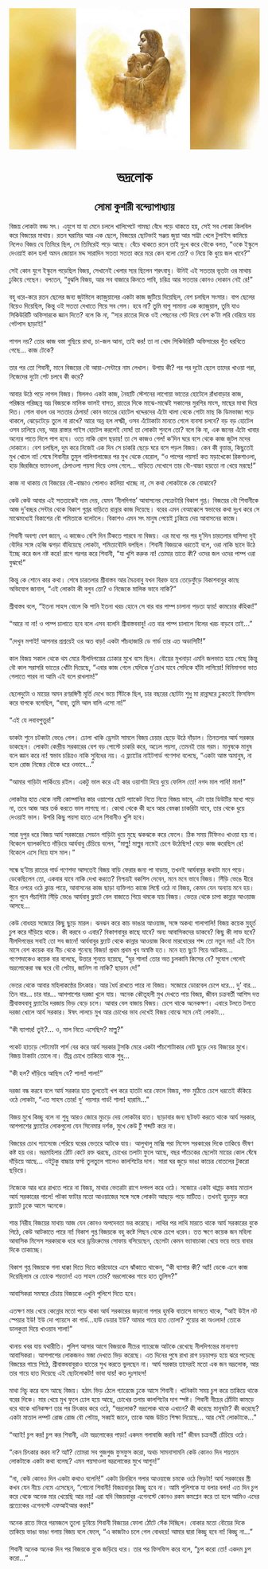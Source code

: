 <div align=center> <img src="../../metadata/images/rabibasariya/short-story:-ভদ্রলোক.jpg" align="center" ></div>
<h1 align=center> ভদ্রলোক</h1>
<h2 align=center>সোমা কুশারী বন্দ্যোপাধ্যায়</h2>
বিজয় লোকটা বড্ড সৎ। এযুগে যা যা মেনে চললে খালিপেটে গামছা বেঁধে পড়ে থাকতে হয়, সেই সব পোকা কিলবিল করে বিজয়ের মাথায়। রতন ঘরামির আর এক ছেলে, বিজয়ের ছোটভাই সঞ্জয় জুয়া আর সাট্টা খেলে টুপাইস কামিয়ে নিলেও বিজয় যে তিমিরে ছিল, সে তিমিরেই পড়ে আছে। বেঁচে থাকতে রতন তাই দুঃখ করে বৌকে বলত, “ওকে ইস্কুলে দেওয়াই কাল হল! অমন জোয়ান মদ্দ সারাদিন সততা সততা করে মরে কেন বলো তো? ও নিয়ে কি ধুয়ে জল খাবে?”<br> <br>সেই কোন যুগে ইস্কুলে পড়েছিল বিজয়, সেখানেই খেলার স্যর ছিলেন শরৎবাবু। উনিই এই সততার ভূতটা ওর মাথায় ঢুকিয়ে গেছেন। বলতেন, “বুঝলি বিজয়, আর সব বাজারে কিনতে পাবি, চরিত্র আর সততার কোনও দোকান নেই রে!”<br> <br>বহু ধরে-করে রতন ছেলের জন্য জুটমিলে ক্যাজ়ুয়ালের একটা কাজ জুটিয়ে দিয়েছিল, বেশ চলছিল সংসার। বাপ ছেলের বিয়েও দিয়েছিল, কিন্তু ওই সততা দেখাতে গিয়ে সব গেল। হবে না? তুমি বাপু সামান্য এক ক্যাজ়ুয়াল, তুমি যাও সিকিউরিটি অফিসারকে জ্ঞান দিতে? বলে কি না, “স্যর রাতের দিকে ওই পেছনের গেট দিয়ে বেশ ক’টা লরি বেরিয়ে যায় গেটপাস ছাড়াই!”<br> <br>পাগল নয়? তোর কাজ বস্তা গুছিয়ে রাখা, চা-জল আনা, তাই কর! তা না খোদ সিকিউরিটি অফিসারের খুঁত ধরবিতে গেছে... কাজ টেকে?<br> <br>তার পর তো শিবানী, মানে বিজয়ের বৌ আয়া-সেন্টারে নাম লেখাল। উপায় কী? পর পর দুটো ছেলে তাদের খাওয়া পরা, নিজেদের দুটো পেট চলবে কী করে?<br> <br>আবার উঠে পড়ে লাগল বিজয়। মিললও একটা কাজ, নৈহাটি স্টেশনের লাগোয়া ভাতের হোটেলে রাঁধাবাড়ার কাজ, পরিষ্কার পরিচ্ছন্ন ভদ্র বিজয়কে মালিক ভালই বাসত, রাতের দিকে মাঝে-মাঝেই সকালের মুরগির মাংস, মাছের মাথা দিয়ে দিত। গোল বাধল ওর সততার ঠেলায়! কোন ভাতের হোটেল খদ্দেরদের এঁটো থালা থেকে গোটা মাছ কি ডিমভাজা পড়ে থাকলে, ঝেড়েটেড়ে তুলে না রাখে? আরে অন্ন হল লক্ষ্মী, ওসব এঁটোকাটা মানতে গেলে ব্যবসা চলবে? বড় বড় হোটেল ওসব চালিয়ে দেয়, আর রাস্তার পাইস হোটেল করলেই দোষ! তা লোকটা শুনলে তো? বলে কি না, এক জনের এঁটো খাবার অন্যের পাতে দিলে পাপ হবে। ওতে নাকি রোগ ছড়ায়! তা সে কাজও গেল! ক’দিন ঘরে বসে থেকে কাজ জুটল মদের দোকানে। বেশ চলছিল, দুম করে নিজেই এক দিন সে চাকরি ছেড়ে ঘরে বসে পড়ল বিজয়। কেন কী বৃত্তান্ত, কিছুতেই মুখ খোলে না! শেষে শিবানীর তুমুল গালিগালাজের পর মুখ থেকে বেরোল, “ও পাপের পয়সা! কত মড়াখেকো রিকশাওলা, হাড় জিরজিরে ভ্যানওলা, ঠেলাওলা পয়সা দিয়ে ওসব গেলে... বাড়িতে দেখোগে তার বৌ-বাচ্চা হয়তো না খেয়ে মরছে!”<br> <br>কাজ না থাকায় যে বিজয়ের বৌ-বাচ্চাও পোলাও কালিয়া খাচ্ছে না, সে কথা লোকটাকে কে বোঝাবে?<br> <br>কেউ কেউ আবার এই সততাকেই দাম দেয়, যেমন ‘নীলদিগন্ত’ আবাসনের সেক্রেটারি বিকাশ গুপ্ত। বিজয়ের বৌ শিবানীকে আজ দু’বচ্ছর সেন্টার থেকে বিকাশ গুপ্তর বাড়িতে রান্নার কাজ দিয়েছে। বরের এমন বেআক্কেলে স্বভাবের কথা দুঃখ করে সে মাঝেমধ্যেই বিকাশের বৌ শমিতাকে বলেটলে। বিকাশও এমন সৎ মানুষ পেয়েই ঢুকিয়ে দেয় আবাসনের কাজে।<br> <br>শিবানী অবশ্য বেশ জানে, এ কাজেও বেশি দিন টিকতে পারবে না বিজয়। এর মধ্যে পর পর দু’দিন চারতলার বাসিন্দা দুই বৌদির সঙ্গে হেব্বি ঝগড়া বাঁধিয়েছে লোকটা, শমিতাবৌদি বলছিল। শিবানী বিজয়কে ধরতেই বলে, ওরা নাকি ছাদে উঠে ইচ্ছে করে জল নষ্ট করে! রাগে গরগর করে শিবানী, “যা খুশি করুক না! তোমার তাতে কী? ওদের জল ওদের পাম্প ওরা বুঝবে!”<br> <br>কিন্তু কে শোনে কার কথা। শেষে চারতলার শ্রীবাস্তব আর মৈত্রবাবু যখন বিরক্ত হয়ে তেড়েফুঁড়ে বিকাশবাবুর কাছে  অভিযোগ জানাল, “এই লোকটা কী বলুন তো? ও নিজেকে মালিক ভাবে নাকি?”<br> <br>শ্রীবাস্তব বলে, “ইতনা সাহস বোলে কি পানি ইতনা খরচ হোনে সে বার বার পাম্প চালানা পড়তা হ্যায়! কামচোর কঁহিকা!”<br> <br>“আরে না না! ও পাম্প চালাতে হবে বলে এসব বলেনি শ্রীবাস্তববাবু! এত বার পাম্প চালালে বিলের খরচ বাড়বে তাই...”<br> <br>“দেখুন মশাই! আপনার প্রশ্রয়েই ওর অত বাড়! একটা পাঁচহাজারি ডে গার্ড তার এত অডাসিটি!”<br> <br>কাল বিজয় সকাল থেকে থম মেরে নীলদিগন্তের ঢোকার মুখে বসে ছিল। বৌয়ের মুখনাড়া এমনি জলভাত হয়ে গেছে কিন্তু বৌ কাল সরাসরি ভাতের খোঁটা দিয়েছে, “এবার কাজ গেলে যেদিকে দু’চোখ যাবে সেদিকে হাঁটা লাগিয়ো! বিনিমাগনা ভাত গেলাতে পারব না আমি এই বলে রাখলাম!”<br> <br>ছেলেদুটো ও মায়ের অমন রণরঙ্গিণী মূর্তি দেখে ভয়ে সিঁটকে ছিল, চার বছরের ছোটটা শুধু মা রান্নাঘরে ঢুকতেই ফিসফিস করে বাপকে বলেছিল, “বাবা, তুমি আল বালি এসো না!”<br> <br>“এই যে লবাবপুত্তুর!”<br> <br>ডাকটা শুনে চটকাটা ভেঙে গেল। ঢোলা খাকি ড্রেসটা সামলে বিজয় চেয়ার ছেড়ে উঠে দাঁড়াল। তিনতলার আর্য সরকার ডাকছেন। লোকটা কেন্দ্রীয় সরকারের বেশ বড় পোস্টে চাকরি করে, অঢেল পয়সা, তেমনই তার গরম। মানুষকে মানুষ বলে জ্ঞান করে না! স্বভাব চরিত্রও নাকি সুবিধের নয়। এ ফ্ল্যাটের নাইটগার্ড গণেশদা বলেছে, “একটা আস্ত অমানুষ, না হলে রোজ নিজের বৌকে ধরে ওভাবে...”<br> <br>“আমার গাড়িটা পার্কিংয়ে রইল। একটু ভাল করে এই কার ওয়াশটা দিয়ে ধুয়ে ফেলিস তো! নগদ মাল পাবি! মাল!”<br> <br>লোকটার হাত থেকে নামী কোম্পানির কার ওয়াশের ছোট প্যাকেট নিতে নিতে বিজয় ভাবে, এটা তার ডিউটির মধ্যে পড়ে না, তবে আজ আর তর্ক করতে ভাল লাগছে না। কোথা থেকে কী হবে আর বেমক্কা চাকরিটা যাবে, তার থেকে ধুয়ে দেওয়াই ভাল। উপরি কিছু পয়সা হাতে এলে শিবানীও খুশি হবে।<br> <br>সারা দুপুর ধরে বিজয় আর্য সরকারের সেডান গাড়িটা ধুয়ে মুছে ঝকঝকে করে ফেলে। ঠিক সময় টিফিনও খাওয়া হয় না। বিকেলে ব্যালকনিতে দাঁড়িয়ে আর্যবাবু চেঁচিয়ে বলেন, “মাল্লু! মাল্লুর নামেই চেগে উঠেছিস! বেড়ে কাজ করেছিস রে! বিকেলে এসে নিয়ে যাস মাল।”<br> <br>সন্ধে ছ’টায় রাতের গার্ড গণেশদা আসতেই বিজয় বাড়ি ফেরার জন্য পা বাড়ায়, তখনই আর্যবাবুর কথাটা মনে পড়ে। ডেকেছিলেন তো, একবার যাবে নাকি দেখা করতে? নিশ্চয়ই বকশিস দেবেন, মনে মনে ভাবে বিজয়। সিঁড়ি ভেঙে ধীরে ধীরে ওপরে ওঠে ক্লান্ত পায়ে, আবাসনের কাজ ছাড়া ব্যক্তিগত কাজে লিফ্টে ওঠে না বিজয়, কেমন যেন অন্যায় মনে হয়। গুনে গুনে পঁচাশিটা সিঁড়ি ভেঙে আর্যবাবু ফ্লাটে বেল বাজাতে গিয়ে থমকে যায় বিজয়। ভেতর থেকে চাপা কান্নার আওয়াজ আসছে...<br> <br>কেউ বোধহয় সজোরে কিছু ছুড়ে মারল। ঝনঝন করে কাচ ভাঙার আওয়াজ, সঙ্গে অকথ্য গালাগালি! বিজয় কয়েক মুহূর্ত চুপ করে দাঁড়িয়ে থাকে। কী করবে ও এবার? বিকাশবাবুর কাছে যাবে? অন্য আবাসিকদের ডাকবে? কিছু কী লাভ হবে? নীলদিগন্তের সবাই তো সব জানে! আর্যবাবুর ফ্ল্যাট থেকে কান্নার আওয়াজ কিংবা মারধোরের শব্দ তো নতুন নয়! এই তিন মাসে বেশ কয়েক বার নীচ থেকে শুনেছে বিজয়! প্রথম প্রথম খুব অস্বস্তি হত। মনে হত ছুটে গিয়ে আটকায়... গণেশদাকেও কয়েক বার বলেছে, উত্তরে শুনতে হয়েছে, “দূর শালা! তোর অত চুলকানি কিসের বে? সুযোগ পেলেই ভদ্রলোকেরা বন্ধ ঘরে বৌ পেটায়, জানিস না নাকি? ছাড়ান দে!”<br> <br>ভেতর থেকে আবার মহিলাকণ্ঠের চিৎকার। আর ধৈর্য রাখতে পারে না বিজয়। সজোরে ডোরবেল চেপে ধরে... দু’ বার... তিন বার... চার বার... আশপাশের দরজা খুলে যায়। অনেক কৌতূহলী মুখ দেখতে পায় বিজয়, জীবন চক্রবর্তী আশিস দত্ত শ্রীবাস্তববাবু ফ্ল্যাটের দরজায় ভিড় বেড়ে চলে। আবার বেল বাজায় বিজয়। চেপে থাকে অনেকক্ষণ। এবারে টলতে টলতে দরজা খোলে আর্য সরকার। ঈষৎ লালচে মুখ আর চোখের ভাব দেখেই বিজয় বোঝে সমে নেই লোকটা...<br> <br>“কী ব্যাপার! তুই?... ও, মাল নিতে এসেছিস? মাল্লু?”<br> <br>পকেট হাতড়ে পেটমোটা পার্স বের করে আর্য সরকার টুসকি মেরে একটা পাঁচশোটাকার নোট ছুড়ে দেয় বিজয়ের মুখে। বিজয় টাকাটা তোলে না। তীব্র চোখে তাকিয়ে থাকে শুধু...<br> <br>“কী হল? দাঁড়িয়ে আছিস যে? পালা! পালা!”<br> <br>দরজা বন্ধ করবে বলে আর্য সরকার হাত তুলতেই খপ করে হাতটা ধরে ফেলে বিজয়, শক্ত মুঠিতে চেপে ধরতেই কঁকিয়ে ওঠে লোকটা, “এত সাহস তোর! দু’ পয়সার গার্ড! শালা! হারামি...”<br> <br>বিজয় মুখে কিচ্ছু বলে না শুধু আরও জোরে মুচড়ে দেয় লোকটার হাত। ছাড়াবার জন্য ছটফট করতে থাকে আর্য সরকার, আশপাশের ফ্ল্যাটের লোকগুলো যেন সিনেমার দর্শক, মুখে কেউ টুঁ শব্দটি করে না।<br> <br>বিজয়ের চোখ প্যাসেজে পেরিয়ে ঘরের ভেতরে আটকে যায়। আলুথালু মাক্সি পরা মিসেস সরকারের দিকে তাকিয়ে ভীষণ কষ্ট হয় ওর। ভদ্রমহিলার ঠোঁট কেটে রক্ত ঝরছে, চোখের তলাটা ফুলে আছে, বছর পাঁচেকের ছেলেটা মায়ের কোল ঘেঁষে দাঁড়িয়ে আছে... ওইটুকু বাচ্চার ফর্সা তুলতুলে গালেও কালশিটের দাগ। সারা ঘর জুড়ে ভাঙা কাচের বোতলের টুকরো ছড়িয়ে।<br> <br>নিজেকে আর ধরে রাখতে পারে না বিজয়, মাথার ভেতরটা রাগে দপদপ করে ওঠে। সজোরে একটা থাপ্পড় কষায় মাতাল আর্য সরকারের গালে! পটকা ফাটার মতো আওয়াজের সঙ্গে সঙ্গে লোকটা আছড়ে পড়ে মাটিতে। তখনই হুড়মুড় করে ফ্ল্যাটে ঢুকে আসে অনেকে।<br> <br>শান্ত নিরীহ বিজয়ের মাথায় আজ যেন কোনও অপদেবতা ভর করেছে। লাথির পর লাথি মারতে থাকে আর্য সরকারের বুকে পিঠে, কেউ আটকাতে পারে না! বিকাশ গুপ্ত  বিজয়কে বহু কষ্টে পিছন থেকে চেপে ধরেন। তত ক্ষণে কয়েক জন মহিলা আবাসিক মিসেস সরকারকে ধরে ধরে ড্রয়িংরুমের সোফায় বসিয়েছেন, ছেলেটা কেমন ভ্যাবাচাকা খেয়ে ভয়ে ভয়ে বাবার দিকে তাকাচ্ছে।<br> <br>বিকাশ গুপ্ত বিজয়কে গলা ধাক্কা দিতে দিতে করিডোরে এনে ঝাঁকাতে থাকেন, “কী ব্যাপার কী? অ্যাঁ! ডেকে এনে কাজ দিয়েছিলাম রে তোকে শয়তান! এত সাহস তোর? ভদ্রলোকের গায়ে হাত তুলিস?”<br> <br>আবাসিকরা সমস্বরে চেঁচায় বিজয়কে এখুনি পুলিশে দিতে হবে।<br> <br>এতক্ষণ মার খেয়ে কেন্নোর মতো পড়ে থাকা আর্য সরকারের জড়ানো গলার হুমকি বাতাসে ভাসতে থাকে, “আই উইল নট স্পেয়ার ইউ! ইউ দো প্যায়সে কা গার্ড...হাউ ডেয়ার ইউ? আমার গায়ে হাত তোলা? শুয়োর কা অওলাদ! তোকে ডালকুত্তা দিয়ে খাওয়াব শালা!”<br> <br>থানায় খবর যায় যথারীতি। পুলিশ আসার আগে বিজয়কে নীচের গ্যারেজে আটকে রেখেছে নীলদিগন্তের মান্যগণ্য আবাসিকরা। আশপাশের লোকজনও মজা দেখতে ভিড় করেছে। এত দিনের পুষে রাখা রাগ চড়চাপড় হয়ে ঝরে পড়েছে বিজয়ের গায়ে পিঠে, শ্রীবাস্তববাবুরাও হাতের সুখ করতে ভুলছেন না। আর্য সরকার তাদেরই মতো এক জন ভদ্রলোক, আর তার গায়ে হাত দিয়েছে এই ছোটলোকটা! ভাবা যায়! কত দুঃসাহস!<br> <br>মাথা নিচু করে বসে আছে বিজয়। হঠাৎ ভিড় ঠেলে গ্যারেজে ঢুকে আসে শিবানী। খানিকটা সময় চুপ করে তাকিয়ে থাকে বরের দিকে। মার খেয়ে মুখ ফুলে ঢোল হয়ে আছে, চোখের তলায় কালশিটের দাগ স্পষ্ট। শিবানী নীচের ঠোঁটটা কামড়ে ধরে থাকে খানিকক্ষণ তার পর চিৎকার করে ওঠে, “ভদ্রলোক? ভদ্রলোক থাকে এখানে? কী করেছে মানুষটা? কী করেছে? একটা মাতাল লম্পট রোজ রোজ বৌ পেটায়, সব্বাই জানে, তাকে আজ উচিত শিক্ষা দিয়েছে... আর সেই লোকটাকে...”<br> <br>“অ্যাই! চুপ কর! চুপ কর শিবানী, এটা ভদ্রলোকের পাড়া! একদম গলাবাজি করবি না!” জীবন চক্রবর্তী চেঁচিয়ে ওঠে।<br> <br>“কেন চিৎকার করব না? অ্যাঁ? তোমরা সব গুজগুজ ফুসফুস করো, অথচ সামনাসামনি কেউ কোনও দিন শয়তান লোকটাকে একটা কথা বলেছ? এমন পয়সাওলা ভদ্রলোকের মুখে আগুন!”<br> <br>“না, কেউ কোনও দিন একটা কথাও বলেনি!” একটা রিনরিনে গলার আওয়াজে চমকে ওঠে ভিড়টা! আর্য সরকারের স্ত্রী কখন যেন নীচে নেমে এসেছেন, “শোনো শিবানী! বিজয়বাবুর কিচ্ছু হবে না। আমি পুলিশকে যা বলার বলব! এত দিন চুপ করে থেকে অনেক মার খেয়েছি আর নয়! এরা যদি বিজয়বাবুর এগেনস্টে কোনও রকম কমপ্লেন করে তা হলে আমিও এদের প্রত্যেকের এগেনস্টে এফআইআর করব!”<br> <br>অনেক রাতে ফিরে গরমজলে তুলো ডুবিয়ে শিবানী বিজয়ের ফোলা ঠোঁটে সেঁক দিচ্ছিল। বোকার মতো বৌয়ের দিকে তাকিয়ে ভাঙা ভাঙা গলায় বিজয় বলে ফেলে, “এ কাজটাও চলে গেল বোধহয়! আমার দ্বারা কিচ্ছু হবে না! কিচ্ছু না...”<br> <br>শিবানী অনেক অনেক দিন পর বিজয়কে বুকে জড়িয়ে ধরে। তার পর ফিসফিস করে বলে, “চুপ করো তো! একদম চুপ করো...”
